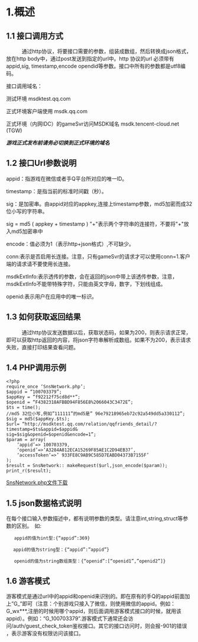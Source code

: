 1.概述
===
1.1 接口调用方式
---
　　　通过http协议，将要接口需要的参数，组装成数组，然后转换成json格式，放在http body中，通过post发送到指定的url中。http 协议的url 必须带有 appid,sig, timestamp,encode opendid等参数。接口中所有的参数都是utf8编码。

接口调用域名：

测试环境 msdktest.qq.com 

正式环境客户端使用 msdk.qq.com

正式环境（内网IDC）的gameSvr访问MSDK域名 msdk.tencent-cloud.net (TGW) 


***游戏正式发布前请务必切换到正式环境的域名***

1.2 接口Url参数说明
---
appid：指游戏在微信或者手Q平台所对应的唯一ID。

timestamp：是指当前的标准时间戳（秒）。

sig：是加密串。由appid对应的appkey,连接上timestamp参数，md5加密而成32位小写的字符串。

sig =  md5 ( appkey + timestamp ) "+"表示两个字符串的连接符，不要将"+"放入md5加密串中

encode：值必须为1（表示http+json格式）,不可缺少。

conn:表示是否启用长连接。注意，只有gameSvr的请求才可以使用conn=1.客户端的请求请不要使用长连接。

msdkExtInfo:表示透传的参数，会在返回的json中带上该透传参数，注意，msdkExtInfo不能带特殊字符，只能由英文字母，数字，下划线组成。

openid:表示用户在应用中的唯一标识。

1.3 如何获取返回结果
---
　　　通过http协议发送数据以后，获取状态码，如果为200，则表示请求正常，即可以获取http返回的内容，将json字符串解析成数组。如果不为200，表示请求失败，直接打印结果查看问题。

1.4 PHP调用示例
---
	<?php
	require_once ‘SnsNetwork.php’;
	$appid = “100703379”;
	$appKey = ”f92212f75cd8d**”;
	$openid = “F4382318AFBBD94F856E8%2066043C3472E”;
	$ts = time();
	//md5 32位小写,例如”111111”的md5是” 96e79218965eb72c92a549dd5a330112”;
	$sig = md5($appKey.$ts);
	$url= “http://msdktest.qq.com/relation/qqfriends_detail/?timestamp=$ts&appid=$appid&
	sig=$sig&openid=$openid&encode=1”;
	$param = array(
		‘appid’=> 100703379,
		‘openid’=>’A3284A812ECA15269F85AE1C2D94EB37’,
		‘accessToken’=>’ 933FE8C9AB9C585D7EABD04373B7155F’
	);
	$result = SnsNetwork:: makeRequest($url,json_encode($param));
	print_r($result);


<a href="SnsNetwork.php.txt" target="_blank">SnsNetwork.php文件下载</a>

1.5 json数据格式说明
---
在每个接口输入参数描述中，都有说明参数的类型。请注意int,string,struct等参数的区别。　如:
   
	   appid的值为int型:{“appid”:369}
	
	　 appid的值为string型：{“appid”:”appid”}
	   
       openid的值为string数组类型：{“openid”:[“openid1”,”openid2”]}

1.6 游客模式
---
游客模式是通过url中的appid和openid来识别的。即在原有的手Q的appid前面加上”G_”即可（注意：个别游戏只接入了微信，则使用微信的appid。例如：G_wx***,注册的时候用哪个appid，则后面调用游客模式接口的时候，就用该appid）。例如：“G_100703379”.游客模式下通常还会访问/auth/guest_check_token鉴权接口。其它的接口访问时，则会报-901的错误 ，表示游客没有权限访问该接口。

